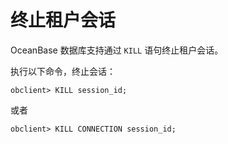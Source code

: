 终止租户会话 
===========================

OceanBase 数据库支持通过 `KILL` 语句终止租户会话。

执行以下命令，终止会话：

    obclient> KILL session_id;



或者

    obclient> KILL CONNECTION session_id;


